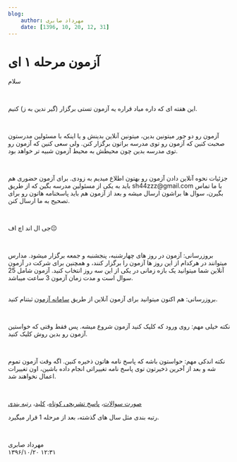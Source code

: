 ```yaml
---
blog:
    author: مهرداد صابری
    date: [1396, 10, 20, 12, 31]
---
```

# آزمون مرحله ۱ ای

<div class="cnt">
<p>سلام</p>
<p><br/></p>
<p>این هفته ای که داره میاد قراره یه آزمون تستی برگزار (گیر ندین به ز) کنیم.</p>
<p><br/></p>
<p>آزمون رو دو جور میتونین بدین، میتونین آنلاین بدینش و یا اینکه با مسئولین مدرستون صحبت کنین که آزمون رو توی مدرسه براتون برگزار کنن. ولی سعی کنین که آزمون رو توی مدرسه بدین چون محیطش به محیط آزمون شبیه تر خواهد بود.</p>
<p><br/></p>
<p>جزئیات نحوه آنلاین دادن آزمون رو بهتون اطلاع میدیم به زودی. برای آزمون حضوری هم باید به یکی از مسئولین مدرسه بگین که از طریق sh44zzz@gmail.com با ما تماس بگیرن، سوال ها براشون ارسال میشه و بعد از آزمون هم باید پاسخنامه هاتون رو برای تصحیح به ما ارسال کنن.</p>
<p><br/></p>
<p>جی ال اند اچ اف😐</p>
<p><br/></p>
<p>بروزرسانی: آزمون در روز های چهارشنبه، پنجشنبه و جمعه برگزار میشود. مدارس میتوانند در هرکدام از این روز ها آزمون را برگزار کنند، و همچنین برای شرکت در آزمون آنلاین شما میتوانید یک بازه زمانی در یکی از این سه روز انتخاب کنید. آزمون شامل 25 سوال است و مدت زمان آزمون 3 ساعت میباشد.</p>
<p><br/>بروزرسانی: هم اکنون میتوانید برای آزمون آنلاین از طریق <a href="http://mcexam.shaazzz.tk/">سامانه آزمون</a> ثبتنام کنید.</p>
<p><br/></p>

<p>نکته خیلی مهم: روی ورود که کلیک کنید آزمون شروع میشه. پس فقط وقتی که خواستین آزمون رو بدین روش کلیک کنید.</p>
<p><br/></p>
<p>نکته اندکی مهم: حواستون باشه که پاسخ نامه هاتون ذخیره کنین. اگه وقت آزمون تموم شه و بعد از آخرین ذخیرتون توی پاسخ نامه تغییراتی انجام داده باشین، اون تغییرات اعمال نخواهند شد.</p>
<p><a href="http://bayanbox.ir/info/5404633343919931585/Solution"><br/></a></p>
<p><a href="http://bayanbox.ir/info/7880262709702215091/%D8%B5%D9%88%D8%B1%D8%AA-%D8%B3%D9%88%D8%A7%D9%84%D8%A7%D8%AA">صورت سوالات</a>، <a href="http://bayanbox.ir/info/8745540224352998923/%D9%BE%D8%A7%D8%B3%D8%AE-%D8%AA%D8%B4%D8%B1%DB%8C%D8%AD%DB%8C">پاسخ تشریحی کوتاه</a>، <a href="http://bayanbox.ir/info/5404633343919931585/%DA%A9%D9%84%DB%8C%D8%AF">کلید</a>، <a href="http://bayanbox.ir/info/5004182071652734093/ScoreBoard">رتبه بندی</a><br/></p>
<p>رتبه بندی مثل سال های گذشته، بعد از مرحله 1 قرار میگیرد.<br/></p>
<p><br/></p>
</div>

<div class="blog-info">
    <div class="blog-author">مهرداد صابری</div>
    <div class="blog-date">۱۳۹۶/۱۰/۲۰ ۱۲:۳۱</div>
</div>

